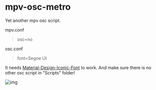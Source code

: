 # mpv-osc-metro
Yet another mpv osc script.

mpv.conf

> osc=no

osc.conf

> font=Segoe UI

It needs [Material-Design-Iconic-Font](https://zavoloklom.github.io/material-design-iconic-font/) to work. And make sure there is no other osc script in "Scripts" folder!

![img](https://github.com/maoiscat/mpv-osc-metro/blob/main/preview.png)
